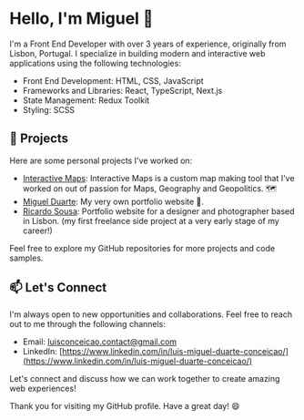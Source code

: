 # Hello, I'm Miguel 👋

I'm a Front End Developer with over 3 years of experience, originally from Lisbon, Portugal. I specialize in building modern and interactive web applications using the following technologies:

- Front End Development: HTML, CSS, JavaScript
- Frameworks and Libraries: React, TypeScript, Next.js
- State Management: Redux Toolkit
- Styling: SCSS

## 🚀 Projects

Here are some personal projects I've worked on:

- [Interactive Maps](https://interactive-maps.vercel.app/): Interactive Maps is a custom map making tool that I've worked on out of passion for Maps, Geography and Geopolitics. 🗺
- [Miguel Duarte](https://miguelduartedev.github.io/portfolio/): My very own portfolio website 🎨.
- [Ricardo Sousa](https://ricardo-sousa.com/): Portfolio website for a designer and photographer based in Lisbon. (my first freelance side project at a very early stage of my career!)

Feel free to explore my GitHub repositories for more projects and code samples.

## 📫 Let's Connect

I'm always open to new opportunities and collaborations. Feel free to reach out to me through the following channels:

- Email: [luisconceicao.contact@gmail.com](luisconceicao.contact@gmail.com)
- LinkedIn: [https://www.linkedin.com/in/luis-miguel-duarte-conceicao/](https://www.linkedin.com/in/luis-miguel-duarte-conceicao/)

Let's connect and discuss how we can work together to create amazing web experiences!

Thank you for visiting my GitHub profile. Have a great day! 😄

<!--
**miguelduartedev/miguelduartedev** is a ✨ _special_ ✨ repository because its `README.md` (this file) appears on your GitHub profile.

Here are some ideas to get you started:

- 🔭 I’m currently working on ...
- 🌱 I’m currently learning ...
- 👯 I’m looking to collaborate on ...
- 🤔 I’m looking for help with ...
- 💬 Ask me about ...
- 📫 How to reach me: ...
- 😄 Pronouns: ...
- ⚡ Fun fact: ...
-->
